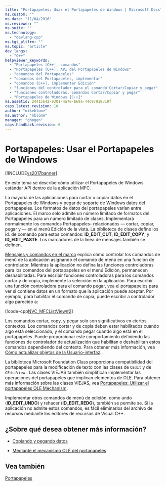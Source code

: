 ```yaml
---
title: "Portapapeles: Usar el Portapapeles de Windows | Microsoft Docs"
ms.custom: ""
ms.date: "11/04/2016"
ms.reviewer: ""
ms.suite: ""
ms.technology: 
  - "devlang-cpp"
ms.tgt_pltfrm: ""
ms.topic: "article"
dev_langs: 
  - "C++"
helpviewer_keywords: 
  - "Portapapeles [C++], comandos"
  - "Portapapeles [C++], API del Portapapeles de Windows"
  - "comandos del Portapapeles"
  - "comandos del Portapapeles, implementar"
  - "comandos [C++], implementar Edición"
  - "funciones del controlador para el comando Cortar/Copiar y pegar"
  - "funciones controladoras, comandos Cortar/Copiar y pegar"
  - "Portapapeles de Windows [C++]"
ms.assetid: 24415b42-9301-4a70-b69a-44c97918319f
caps.latest.revision: 10
author: "mikeblome"
ms.author: "mblome"
manager: "ghogen"
caps.handback.revision: 6
---
```

# Portapapeles: Usar el Portapapeles de Windows
[!INCLUDE[vs2017banner](../assembler/inline/includes/vs2017banner.md)]

En este tema se describe cómo utilizar el Portapapeles de Windows estándar API dentro de la aplicación MFC.  
  
 La mayoría de las aplicaciones para cortar o copiar datos en el Portapapeles de Windows y pegar de soporte de Windows datos del portapapeles.  Los formatos de datos del portapapeles varían entre aplicaciones.  El marco solo admite un número limitado de formatos del Portapapeles para un número limitado de clases.  Implementará normalmente los comandos Portapapeles\- relacionados — cortar, copiar, pegar y — en el menú Edición de la vista.  La biblioteca de clases define los id. de comando para estos comandos: **ID\_EDIT\_CUT**, **ID\_EDIT\_COPY**, y **ID\_EDIT\_PASTE**.  Los marcadores de la línea de mensajes también se definen.  
  
 [Mensajes y comandos en el marco](../mfc/messages-and-commands-in-the-framework.md) explica cómo controlar los comandos de menú de la aplicación asignando el comando de menú en una función de controlador.  Mientras la aplicación no defina las funciones controladoras para los comandos del portapapeles en el menú Edición, permanecen deshabilitadas.  Para escribir funciones controladoras para los comandos cortar y de copia, implemente la selección en la aplicación.  Para escribir una función controladora para el comando pegar, vea el portapapeles para ver si contiene datos en un formato que la aplicación puede aceptar.  Por ejemplo, para habilitar el comando de copia, puede escribir a controlador algo parecido a:  
  
 [!code-cpp[NVC_MFCListView#2](../mfc/codesnippet/CPP/clipboard-using-the-windows-clipboard_1.cpp)]  
  
 Los comandos cortar, copy, y pegar solo son significativos en ciertos contextos.  Los comandos cortar y de copia deben estar habilitados cuando algo está seleccionado, y el comando pegar cuando algo está en el portapapeles.  Puede proporcionar este comportamiento definiendo las funciones de controlador de actualización que habilitan o deshabilitan estos comandos dependiendo del contexto.  Para obtener más información, vea [Cómo actualizar objetos de la Usuario\-interfaz](../mfc/how-to-update-user-interface-objects.md).  
  
 La biblioteca Microsoft Foundation Class proporciona compatibilidad del portapapeles para la modificación de texto con las clases de `CEdit` y de `CEditView` .  Las clases VIEJAS también simplifican implementar las operaciones del portapapeles que implican elementos de OLE.  Para obtener más información sobre las clases VIEJAS, vea [Portapapeles: Utilizar el portapapeles OLE Mechanism](../mfc/clipboard-using-the-ole-clipboard-mechanism.md).  
  
 Implementar otros comandos de menú de edición, como undo \(**ID\_EDIT\_UNDO**\) y rehacer \(**ID\_EDIT\_REDO**\), también se permite se.  Si la aplicación no admite estos comandos, es fácil eliminarlos del archivo de recursos mediante los editores de recursos de Visual C\+\+.  
  
## ¿Sobre qué desea obtener más información?  
  
-   [Copiando y pegando datos](../mfc/clipboard-copying-and-pasting-data.md)  
  
-   [Mediante el mecanismo OLE del portapapeles](../mfc/clipboard-using-the-ole-clipboard-mechanism.md)  
  
## Vea también  
 [Portapapeles](../mfc/clipboard.md)